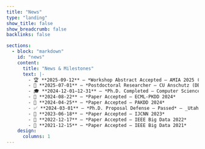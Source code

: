 ```yaml
---
title: "News"
type: "landing"
show_title: false
show_breadcrumb: false
backlinks: false

sections:
  - block: "markdown"
    id: "news"
    content:
      title: "News & Milestones"
      text: |-
        - 🏆 **2025-09-12** — *Workshop Abstract Accepted — AMIA 2025 (NLP Workshop)* — _Atlanta, GA_
        - 💼 **2025-07-01** — *Postdoctoral Researcher — CU Anschutz (DBMI)* — _University of Colorado Anschutz Medical Campus_
        - 🎓 **2024-12-01–12-31** — *Ph.D. Completed — Computer Science* — _Utah State University_
        - 📖 **2024-08-22** — *Paper Accepted — ECML-PKDD 2024*
        - 📖 **2024-04-25** — *Paper Accepted — PAKDD 2024*
        - ✅ **2024-03-01** — *Ph.D. Proposal Defense — Passed* — _Utah State University_
        - 📖 **2023-06-18** — *Paper Accepted — IJCNN 2023*
        - 📖 **2022-12-17** — *Paper Accepted — IEEE Big Data 2022*
        - 📖 **2021-12-15** — *Paper Accepted — IEEE Big Data 2021*
    design:
      columns: 1
---
```

